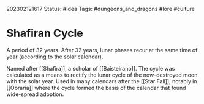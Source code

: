 202302121617
Status: #idea
Tags: #dungeons_and_dragons #lore #culture

# Shafiran Cycle
A period of 32 years. After 32 years, lunar phases recur at the same time of year (according to the solar calendar). 

Named after [[Shafira]], a scholar of [[Baisteirano]]. The cycle was calculated as a means to rectify the lunar cycle of the now-destroyed moon with the solar year. Used in many calendars after the [[Star Fall]], notably in [[Obraria]] where the cycle formed the basis of the calendar that found wide-spread adoption.